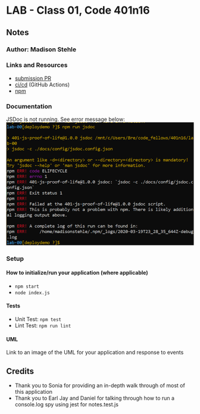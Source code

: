 # LAB - Class 01, Code 401n16

## Notes

### Author: Madison Stehle

### Links and Resources

- [submission PR](https://github.com/madisonstehle/notes/pull/7)
- [ci/cd](https://github.com/madisonstehle/notes/actions) (GitHub Actions)
- [npm](https://www.npmjs.com/package/notes-lab01-madisonstehle)

### Documentation
JSDoc is not running. See error message below:
![JSDoc Error](error.PNG)

### Setup
#### How to initialize/run your application (where applicable)

- `npm start`
- `node index.js`

#### Tests

- Unit Test: `npm test`
- Lint Test: `npm run lint`

#### UML

Link to an image of the UML for your application and response to events

## Credits
- Thank you to Sonia for providing an in-depth walk through of most of this application
- Thank you to Earl Jay and Daniel for talking through how to run a console.log spy using jest for notes.test.js